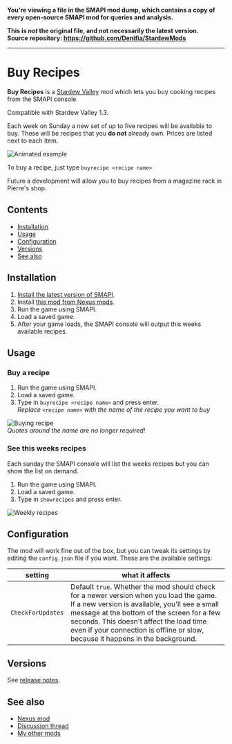 **You're viewing a file in the SMAPI mod dump, which contains a copy of every open-source SMAPI mod
for queries and analysis.**

**This is _not_ the original file, and not necessarily the latest version.**  
**Source repository: https://github.com/Denifia/StardewMods**

----

# Buy Recipes

**Buy Recipes** is a [Stardew Valley](http://stardewvalley.net/) mod which lets you
buy cooking recipes from the SMAPI console.

Compatible with Stardew Valley 1.3.

Each week on Sunday a new set of up to five recipes will be available to buy. These
will be recipes that you **do not** already own. Prices are listed next to each item.

![Animated example](Screenshots/animated.gif)

To buy a recipe, just type `buyrecipe <recipe name>`  

Future a development will allow you to buy recipes from a magazine rack in Pierre's shop.

## Contents

* [Installation](#installation)
* [Usage](#usage)
* [Configuration](#configuration)
* [Versions](#versions)
* [See also](#see-also)

## Installation

1. [Install the latest version of SMAPI](http://canimod.com/guides/using-mods#installing-smapi).
2. Install [this mod from Nexus mods](http://www.nexusmods.com/stardewvalley/mods/1126).
3. Run the game using SMAPI.
4. Load a saved game.
5. After your game loads, the SMAPI console will output this weeks available recipes.

## Usage

### Buy a recipe

1. Run the game using SMAPI.
2. Load a saved game.
3. Type in `buyrecipe <recipe name>` and press enter.  
  _Replace `<recipe name>` with the name of the recipe you want to buy_  

![Buying recipe](Screenshots/buy-recipe.gif)  
_Quotes around the name are no longer required!_

### See this weeks recipes

Each sunday the SMAPI console will list the weeks recipes but you can show the list on demand.

1. Run the game using SMAPI.
2. Load a saved game.
3. Type in `showrecipes` and press enter.  

![Weekly recipes](Screenshots/weekly-recipes.gif)

## Configuration

The mod will work fine out of the box, but you can tweak its settings by editing the `config.json`
file if you want. These are the available settings:

| setting           | what it affects
| ----------------- | -------------------
| `CheckForUpdates` | Default `true`. Whether the mod should check for a newer version when you load the game. If a new version is available, you'll see a small message at the bottom of the screen for a few seconds. This doesn't affect the load time even if your connection is offline or slow, because it happens in the background.

## Versions

See [release notes](release-notes.md).

## See also

* [Nexus mod](http://www.nexusmods.com/stardewvalley/mods/1126)
* [Discussion thread](http://community.playstarbound.com/threads/buy-recipes-purchase-your-missing-cooking-recipes.132713)
* [My other mods](../readme.md)
